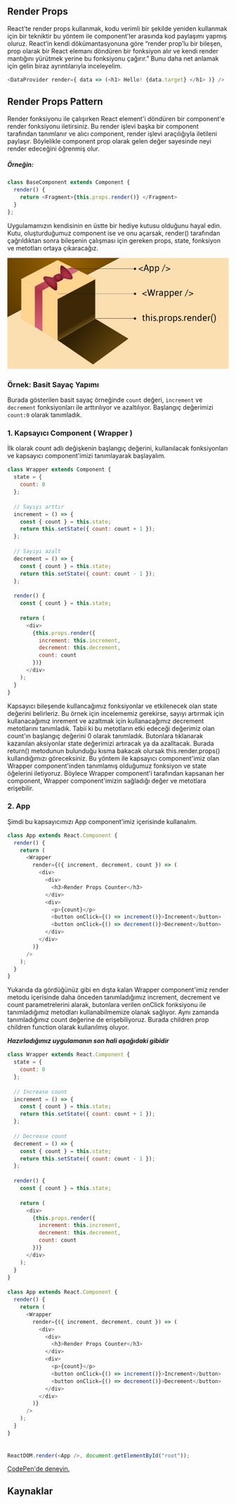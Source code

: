 ## Render Props

React’te render props kullanmak, kodu verimli bir şekilde yeniden kullanmak için bir tekniktir bu yöntem ile component'ler arasında kod paylaşımı yapmış oluruz. React’in kendi dökümantasyonuna göre “render prop’lu bir bileşen, prop olarak bir React elemanı döndüren bir fonksiyon alır ve kendi render mantığını yürütmek yerine bu fonksiyonu çağırır.” Bunu daha net anlamak için gelin biraz ayrıntılarıyla inceleyelim. 



```Javascript
<DataProvider render={ data => (<h1> Hello! {data.target} </h1> )} />
```
## Render Props Pattern 

Render fonksiyonu ile çalışırken React element'i döndüren bir component'e render fonksiyonu iletirsiniz. Bu render işlevi başka bir component tarafından tanımlanır ve alıcı component, render işlevi araçılığıyla iletileni paylaşır. Böylelikle component prop olarak gelen değer sayesinde neyi render edeceğini öğrenmiş olur.


##### Örneğin:  
```Javascript
class BaseComponent extends Component {  
  render() { 
    return <Fragment>{this.props.render()} </Fragment> 
  }  
};
```

Uygulamamızın kendisinin en üstte bir hediye kutusu olduğunu hayal edin. Kutu, oluşturduğumuz component ise ve onu açarsak, render() tarafından çağrıldıktan sonra bileşenin çalışması için gereken props, state, fonksiyon ve metotları ortaya çıkaracağız. 


![render-props](https://raw.githubusercontent.com/Kodluyoruz/taskforce/main/react-js/render-props/figures/render-props.jpeg)

### Örnek: Basit Sayaç Yapımı

Burada gösterilen basit sayaç örneğinde `count` değeri, `increment` ve `decrement` fonksiyonları ile arttırılıyor ve azaltılıyor. Başlangıç değerimizi `count:0` olarak tanımladık. 

### 1. Kapsayıcı Component ( Wrapper )

İlk olarak count adlı değişkenin başlangıç değerini, kullanılacak fonksiyonları ve kapsayıcı component'imizi tanımlayarak başlayalım.

```Javascript
class Wrapper extends Component {
  state = {
    count: 0
  };

  // Sayıyı arttır
  increment = () => {
    const { count } = this.state;
    return this.setState({ count: count + 1 });
  };

  // Sayıyı azalt
  decrement = () => {
    const { count } = this.state;
    return this.setState({ count: count - 1 });
  };

  render() {
    const { count } = this.state;

    return (
      <div>
        {this.props.render({
          increment: this.increment,
          decrement: this.decrement,
          count: count
        })}
      </div>
    );
  }
}
```
Kapsayıcı bileşende kullancağımız fonksiyonlar ve etkilenecek olan state değerini belirleriz. Bu örnek için incelememiz gerekirse, sayıyı artırmak için kullanacağımız inrement ve azaltmak için kullanacağımız decrement metotlarını tanımladık. Tabii ki bu metotların etki edeceği değerimiz olan count'ın başlangıç değerini 0 olarak tanımladık. Butonlara tıklanarak kazanılan aksiyonlar state değerimizi artıracak ya da azalltacak.
Burada return() metodunun bulunduğu kısma bakacak olursak this.render.props() kullandığımızı göreceksiniz. Bu yöntem ile kapsayıcı component'imiz olan Wrapper component'inden tanımlamış olduğumuz fonksiyon ve state öğelerini iletiyoruz. Böylece Wrapper component'i tarafından kapsanan her component, Wrapper component'imizin sağladığı değer ve metotlara erişebilir. 

### 2. App

Şimdi bu kapsayıcımızı App component'imiz içerisinde kullanalım.

```Javascript
class App extends React.Component {
  render() {
    return (
      <Wrapper
        render={({ increment, decrement, count }) => (
          <div>
            <div>
              <h3>Render Props Counter</h3>
            </div>
            <div>
              <p>{count}</p>
              <button onClick={() => increment()}>Increment</button>
              <button onClick={() => decrement()}>Decrement</button>
            </div>
          </div>
        )}
      />
    );
  }
}
```
Yukarıda da gördüğünüz gibi en dışta kalan Wrapper component'imiz render metodu içerisinde daha önceden tanımladığımız increment, decrement ve count parametrelerini alarak, butonlara verilen onClick fonksiyonu ile tanımladığımız metodları kullanabilmemize olanak sağlıyor. Aynı zamanda tanımladığımız count değerine de erişebiliyoruz. Burada children prop children function olarak kullanılmış oluyor.

***_Hazırladığımız uygulamanın son hali aşağıdaki gibidir_***


```JavaScript
class Wrapper extends React.Component {
  state = {
    count: 0
  };

  // Increase count
  increment = () => {
    const { count } = this.state;
    return this.setState({ count: count + 1 });
  };

  // Decrease count
  decrement = () => {
    const { count } = this.state;
    return this.setState({ count: count - 1 });
  };

  render() {
    const { count } = this.state;

    return (
      <div>
        {this.props.render({
          increment: this.increment,
          decrement: this.decrement,
          count: count
        })}
      </div>
    );
  }
}

class App extends React.Component {
  render() {
    return (
      <Wrapper
        render={({ increment, decrement, count }) => (
          <div>
            <div>
              <h3>Render Props Counter</h3>
            </div>
            <div>
              <p>{count}</p>
              <button onClick={() => increment()}>Increment</button>
              <button onClick={() => decrement()}>Decrement</button>
            </div>
          </div>
        )}
      />
    );
  }
}


ReactDOM.render(<App />, document.getElementById("root"));
```

[CodePen'de deneyin.](https://codepen.io/Kodluyoruz/pen/WNGWdKJ)



## Kaynaklar


